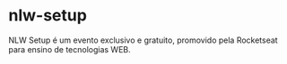 # nlw-setup
NLW Setup é um evento exclusivo e gratuito, promovido pela Rocketseat para ensino de tecnologias WEB.
